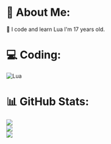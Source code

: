 # 💫 About Me:
🌱 I code and learn Lua I'm 17 years old.

# 💻 Coding:
![Lua](https://img.shields.io/badge/lua-%232C2D72.svg?style=for-the-badge&logo=lua&logoColor=white)
# 📊 GitHub Stats:
![](https://github-readme-stats.vercel.app/api?username=xyzYuuki&theme=omni&hide_border=false&include_all_commits=false&count_private=false)<br/>
![](https://github-readme-streak-stats.herokuapp.com/?user=xyzYuuki&theme=omni&hide_border=false)<br/>
![](https://github-readme-stats.vercel.app/api/top-langs/?username=xyzYuuki&theme=omni&hide_border=false&include_all_commits=false&count_private=false&layout=compact)
